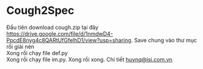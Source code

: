 # Cough2Spec
Đầu tiên download cough.zip tại đây 
https://drive.google.com/file/d/1nmdwD4-PpcdE8nyg4c8QARtUfGfelhD1/view?usp=sharing. Save chung vào thư mục rồi giải nén <br>
Xong rồi chạy file def.py <br>
Xong rồi chạy file im.py. Xong rồi xong. Chi tiết huynq@isi.com.vn

                                                                                      
